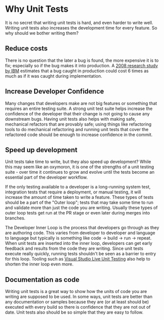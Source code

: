 # Why Unit Tests

It is no secret that writing unit tests is hard, and even harder to write well. Writing unit tests also increases the
development time for every feature. So why should we bother writing them?

## Reduce costs

There is no question that the later a bug is found, the more expensive it is to fix; especially so if the bug makes it
into production. A [2008 research study by IBM](ftp://ftp.software.ibm.com/software/rational/info/do-more/RAW14109USEN.pdf)
estimates that a bug caught in production could cost 6 times as much as if it was caught during implementation.

## Increase Developer Confidence

Many changes that developers make are not big features or something that requires an entire testing suite. A strong unit
test suite helps increase the confidence of the developer that their change is not going to cause any downstream bugs.
Having unit tests also helps with making safe, mechanical refactors that are provably safe; using things like
refactoring tools to do mechanical refactoring and running unit tests that cover the refactored code should be enough to
increase confidence in the commit.

## Speed up development

Unit tests take time to write, but they also speed up development? While this may seem like an oxymoron, it is one of
the strengths of a unit testing suite - over time it continues to grow and evolve until the tests become an essential
part of the developer workflow.

If the only testing available to a developer is a long-running system test, integration tests that require a deployment,
or manual testing, it will increase the amount of time taken to write a feature. These types of tests should be a part of
the "Outer loop"; tests that may take some time to run and validate more than just the code you are writing. Usually
these types of outer loop tests get run at the PR stage or even later during merges into branches.

The Developer Inner Loop is the process that developers go through as they are authoring code. This varies from
developer to developer and language to language but typically is something like code -> build -> run -> repeat. When
unit tests are inserted into the inner loop, developers can get early feedback and results from the code they are
writing. Since unit tests execute really quickly, running tests shouldn't be seen as a barrier to entry for this loop.
Tooling such as [Visual Studio Live Unit Testing](https://docs.microsoft.com/en-us/visualstudio/test/live-unit-testing-start?view=vs-2019)
also help to shorten the inner loop even more.

## Documentation as code

Writing unit tests is a great way to show how the units of code you are writing are supposed to be used. In some ways,
unit tests are better than any documentation or samples because they are (or at least should be) executed with every
build so there is confidence that they are not out of date. Unit tests also should be so simple that they are easy to follow.
